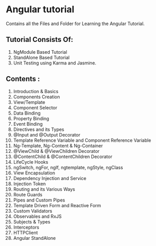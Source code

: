 # Angular tutorial

Contains all the Files and Folder for Learning the Angular Tutorial.

## Tutorial Consists Of:

1. NgModule Based Tutorial
2. StandAlone Based Tutorial
3. Unit Testing using Karma and Jasmine.

## Contents :

1. Introduction & Basics
2. Components Creation
3. View/Template
4. Component Selector
5. Data Binding
6. Property Binding
7. Event Binding
8. Directives and its Types
9. @Input and @Output Decorator
10. Template Reference Variable and Component Reference Variable
11. Ng-Template, Ng-Content & Ng-Container
12. @ViewChild & @ViewChildren Decorator
13. @ContentChild & @ContentChildren Decorator
14. LifeCycle Hooks
15. ngSwitch, ngFor, ngIf, ngtemplate, ngStyle, ngClass
16. View Encapsulation
17. Dependency Injection and Service
18. Injection Token
19. Routing and its Various Ways
20. Route Guards
21. Pipes and Custom Pipes
22. Template Driven Form and Reactive Form
23. Custom Validators
24. Observables and RxJS
25. Subjects & Types
26. Interceptors
27. HTTPClient
28. Angular StandAlone
